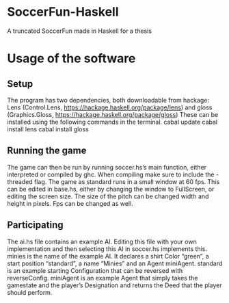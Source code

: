 # SoccerFun-Haskell
A truncated SoccerFun made in Haskell for a thesis

# Usage of the software
## Setup
The program has two dependencies, both downloadable from hackage: Lens (Control.Lens, https://hackage.haskell.org/package/lens) and gloss (Graphics.Gloss, https://hackage.haskell.org/package/gloss)
These can be installed using the following commands in the terminal.
cabal update
cabal install lens
cabal install gloss

## Running the game
The game can then be run by running soccer.hs’s main function, either interpreted or compiled by ghc. When compiling make sure to include the -threaded flag.
The game as standard runs in a small window at 60 fps. This can be edited in base.hs, either by changing the window to FullScreen, or editing the screen size. The size of the pitch can be changed width and height in pixels. Fps can be changed as well.

## Participating
The ai.hs file contains an example AI. Editing this file with your own implementation and then selecting this AI in soccer.hs implements this.
minies is the name of the example AI. It declares a shirt Color “green”, a start position “standard”, a name “Minies” and an Agent miniAgent.
standard is an example starting Configuration that can be reversed with reverseConfig.
miniAgent is an example Agent that simply takes the gamestate and the player’s Designation and returns the Deed that the player should perform.
